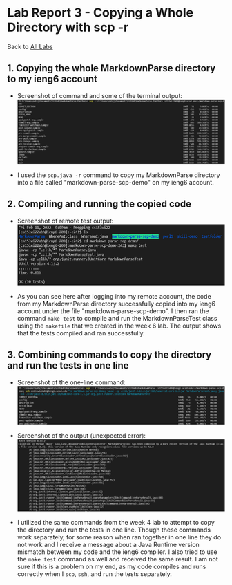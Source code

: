 # Lab Report 3 - Copying a Whole Directory with scp -r
Back to [All Labs](https://njmorales.github.io/cse15l-lab-reports/)

## 1. Copying the whole MarkdownParse directory to my ieng6 account
* Screenshot of command and some of the terminal output:  
![Image](scp-r_copy.png)

* I used the `scp.java -r` command to copy my MarkdownParse directory into a file called "markdown-parse-scp-demo" on my ieng6 account. 

## 2. Compiling and running the copied code
* Screenshot of remote test output:  
![Image](mdparse_scp-r_remote_run.png)

* As you can see here after logging into my remote account, the code from my MarkdownParse directory successfully copied into my ieng6 account under the file "markdown-parse-scp-demo". I then ran the command `make test` to compile and run the MarkdownParseTest class using the `makefile` that we created in the week 6 lab. The output shows that the tests compiled and ran successfully. 

## 3. Combining commands to copy the directory and run the tests in one line
* Screenshot of the one-line command:  
![Image](scp-r_onelinecommand.png)

* Screenshot of the output (unexpected error):
![Image](scp-r_error_output.png)

* I utilized the same commands from the week 4 lab to attempt to copy the directory and run the tests in one line. Though these commands work separately, for some reason when ran together in one line they do not work and I receive a message about a Java Runtime version mismatch between my code and the ieng6 compiler. I also tried to use the `make test` command as well and received the same result. I am not sure if this is a problem on my end, as my code compiles and runs correctly when I `scp`, `ssh`, and run the tests separately. 